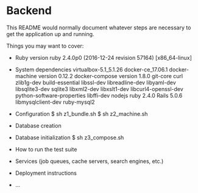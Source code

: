 # Backend

This README would normally document whatever steps are necessary to get the
application up and running.

Things you may want to cover:

* Ruby version
ruby 2.4.0p0 (2016-12-24 revision 57164) [x86_64-linux]

* System dependencies
virtualbox-5.1_5.1.26
docker-ce_17.06.1
docker-machine version 0.12.2
docker-compose version 1.8.0
git-core curl zlib1g-dev build-essential libssl-dev
libreadline-dev libyaml-dev libsqlite3-dev sqlite3
libxml2-dev libxslt1-dev libcurl4-openssl-dev
python-software-properties libffi-dev nodejs
ruby 2.4.0
Rails 5.0.6
libmysqlclient-dev ruby-mysql2

* Configuration
$ sh z1_bundle.sh
$ sh z2_machine.sh

* Database creation

* Database initialization
$ sh z3_compose.sh

* How to run the test suite

* Services (job queues, cache servers, search engines, etc.)

* Deployment instructions

* ...

